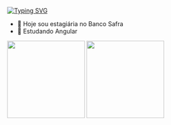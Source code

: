 <!-- <img width=100% src="https://capsule-render.versel.app/api?type=waving&color=#138d75&height=120&section=header"/>-->
<!-- ## Oii! Eu sou a Jasmin -->
[![Typing SVG](https://readme-typing-svg.herokuapp.com?font=Fira+Code&weight=300&size=50&duration=4000&pause=1000&color=F73D9F&center=true&vCenter=true&random=false&width=1000&lines=Hi!%2C+my+name+is+Jasmin;I'm+20+years+old;I'm+a+Software+Developer;I'm+from+Brazil;welcome%3A)](https://git.io/typing-svg)

- 🔭 Hoje sou estagiária no Banco Safra
- 🌱 Estudando Angular 

<div>
  <img height="180em" src="https://github-readme-stats.vercel.app/api?username=JasminShadday&theme=radical&show_icons=true&hide_border=false&locale=en"/>  
  <img height="180em" src="https://github-readme-stats.vercel.app/api/top-langs/?username=JasminShadday&layout=compact&langs_count=168&theme=radical"/> 
  <!--https://github.com/anuraghazra/github-readme-stats/tree/master-->
</div>
